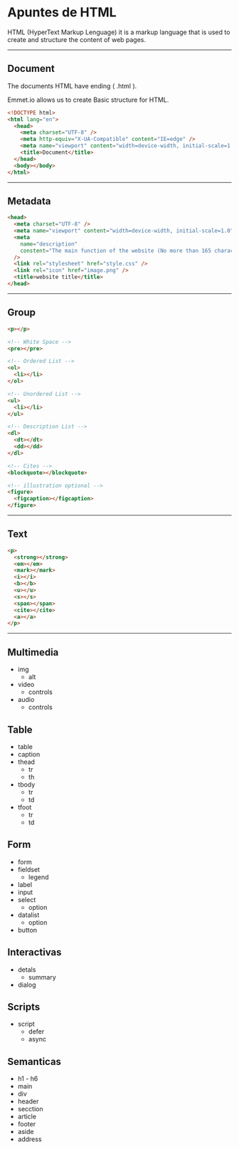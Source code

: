 # Apuntes de HTML

HTML (HyperText Markup Lenguage) it is a markup language that is used to create and structure the content of web pages.

---

## Document

The documents HTML have ending ( .html ).

Emmet.io allows us to create Basic structure for HTML.

```html
<!DOCTYPE html>
<html lang="en">
  <head>
    <meta charset="UTF-8" />
    <meta http-equiv="X-UA-Compatible" content="IE=edge" />
    <meta name="viewport" content="width=device-width, initial-scale=1.0" />
    <title>Document</title>
  </head>
  <body></body>
</html>
```

---

## Metadata

```html
<head>
  <meta charset="UTF-8" />
  <meta name="viewport" content="width=device-width, initial-scale=1.0" />
  <meta
    name="description"
    constent="The main function of the website (No more than 165 character)"
  />
  <link rel="stylesheet" href="style.css" />
  <link rel="icon" href="image.png" />
  <title>website title</title>
</head>
```

---

## Group

```html
<p></p>

<!-- White Space -->
<pre></pre>

<!-- Ordered List -->
<ol>
  <li></li>
</ol>

<!-- Unordered List -->
<ul>
  <li></li>
</ul>

<!-- Description List -->
<dl>
  <dt></dt>
  <dd></dd>
</dl>

<!-- Cites -->
<blockquote></blockquote>

<!-- illustration optional -->
<figure>
  <figcaption></figcaption>
</figure>
```

---

## Text

```html
<p>
  <strong></strong>
  <em></em>
  <mark></mark>
  <i></i>
  <b></b>
  <u></u>
  <s></s>
  <span></span>
  <cite></cite>
  <a></a>
</p>
```

---

## Multimedia

- img
  - alt
- video
  - controls
- audio
  - controls

## Table

- table
- caption
- thead
  - tr
  - th
- tbody
  - tr
  - td
- tfoot
  - tr
  - td

## Form

- form
- fieldset
  - legend
- label
- input
- select
  - option
- datalist
  - option
- button

## Interactivas

- detals
  - summary
- dialog

## Scripts

- script
  - defer
  - async

## Semanticas

- h1 - h6
- main
- div
- header
- secction
- article
- footer
- aside
- address
